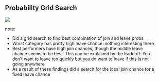 ## Probability Grid Search

![](resources/prob1_clean.png)

note:
- Did a grid search to find best combination of join and leave probs
- Worst category has pretty high leave chance: nothing interesting there
- Best performers have high join chances, though the middle leave chance
  seems to be best.
  This can be explained by the tradeoff: You don't want to leave too quickly
  but you do want to leave if this is not going anywhere
- As a result of these findings did a search for the ideal join chance
  for a fixed leave chance
